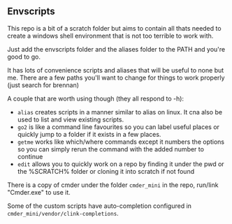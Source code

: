 ## Envscripts

This repo is a bit of a scratch folder but aims to contain all thats needed
to create a windows shell environment that is not too terrible to work with.

Just add the envscripts folder and the aliases folder to the PATH and you're good to go.

It has lots of convenience scripts and aliases that will be useful to none but me.
There are a few paths you'll want to change for things to work properly (just search for brennan)

A couple that are worth using though (they all respond to -h):

- `alias` creates scripts in a manner similar to alias on linux. It cna also be used to list and view existing scripts.
- `go2` is like a command line favourites so you can label useful places or quickly jump to a folder if it exists in a few places.
- `getme` works like which/where commands except it numbers the options so you can simply rerun the command with the added number to continue
- `edit` allows you to quickly work on a repo by finding it under the pwd or the %SCRATCH% folder or cloning it into scratch if not found

There is a copy of cmder under the folder `cmder_mini` in the repo, run/link "Cmder.exe" to use it.

Some of the custom scripts have auto-completion configured in `cmder_mini/vendor/clink-completions`.
